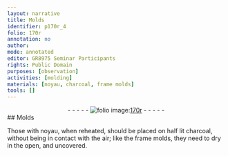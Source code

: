 ```yaml
---
layout: narrative
title: Molds
identifier: p170r_4
folio: 170r
annotation: no
author:
mode: annotated
editor: GR8975 Seminar Participants
rights: Public Domain
purposes: [observation]
activities: [molding]
materials: [noyau, charcoal, frame molds]
tools: []
---
```


 <div class="folio" align="center">- - - - - <a href="http://gallica.bnf.fr/ark:/12148/btv1b10500001g/f345.image" target="_blank"><img src="https://cu-mkp.github.io/GR8975-edition/assets/photo-icon.png" alt="folio image: " style="display:inline-block; margin-bottom:-3px;"/>170r</a> - - - - - </div> 
## Molds

 
<span class="activity">Those with <span class="material">noyau</span>, when reheated, should be placed on half lit <span class="material">charcoal</span>, without being in contact with the air; like the <span class="material">frame molds</span>, they need to dry in the open, and uncovered.</span>
 
